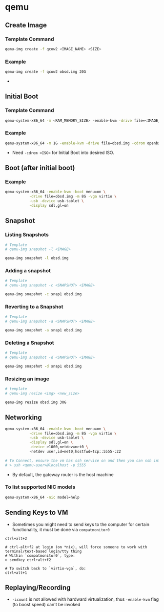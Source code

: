 # qemu

## Create Image
### Template Command
```bash
qemu-img create -f qcow2 <IMAGE_NAME> <SIZE>
```

### Example
```bash
qemu-img create -f qcow2 obsd.img 20G
```
- 


## Initial Boot
### Template Command
```bash
qemu-system-x86_64 -m <RAM_MEMORY_SIZE> -enable-kvm -drive file=<IMAGE_NAME> -cdrom <DISTRO_ISO_FILE> -boot order=d -display sdl,gl=on
```

### Example 
```bash
qemu-system-x86_64 -m 1G -enable-kvm -drive file=obsd.img -cdrom openbsd-install73.iso -boot order=d -display sdl,gl=on
```
- Need `-cdrom <ISO>` for Initial Boot into desired ISO.


## Boot (after initial boot)
### Example
```bash
qemu-system-x86_64 -enable-kvm -boot menu=on \
		   -drive file=obsd.img -m 8G -vga virtio \
		   -usb -device usb-tablet \
		   -display sdl,gl=on
```


## Snapshot
### Listing Snapshots
```bash
# Template
# qemu-img snapshot -l <IMAGE>

qemu-img snapshot -l obsd.img
```


### Adding a snapshot
```bash
# Template
# qemu-img snapshot -c <SNAPSHOT> <IMAGE>

qemu-img snapshot -c snap1 obsd.img
```

### Reverting to a Snapshot
```bash
# Template
# qemu-img snapshot -a <SNAPSHOT> <IMAGE>

qemu-img snapshot -a snap1 obsd.img
```

### Deleting a Snapshot
```bash
# Template
# qemu-img snapshot -d <SNAPSHOT> <IMAGE>

qemu-img snapshot -d snap1 obsd.img
```

### Resizing an image
```bash
# template
# qemu-img resize <img> <new_size>

qemu-img resize obsd.img 30G
```

## Networking

```bash
qemu-system-x86_64 -enable-kvm -boot menu=on \
		   -drive file=obsd.img -m 8G -vga virtio \
		   -usb -device usb-tablet \
		   -display sdl,gl=on \
           -device e1000,netdev=net0 \ 
           -netdev user,id=net0,hostfwd=tcp::5555-:22
           
# To Connect, ensure the vm has ssh service on and then you can ssh into the qemu vm:
# > ssh <qemu-user>@localhost -p 5555
```





- By default, the gateway router is the host machine 


### To list supported NIC models
```bash
qemu-system-x86_64 -nic model=help
```

## Sending Keys to VM
- Sometimes you might need to send keys to the computer for certain functionality, it must be done via `compatmonitor0`
```keys
ctrl+alt+2

# ctrl-alt+f2 at login (on *nix), will force someone to work with terminal/text-based login/tty thing
# Within `compatmonitor0`, type:
> sendkey ctrl+alt+f2

# To switch back to `virtio-vga`, do:
ctrl+alt+1
```

## Replaying/Recording
- `-icount` is not allowed with hardward virtualization, thus `-enable-kvm` flag (to boost speed) can't be invoked
